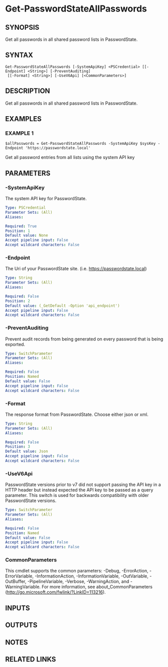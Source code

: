 ﻿---
external help file: PasswordState-help.xml
Module Name: PasswordState
online version:
schema: 2.0.0
---

# Get-PasswordStateAllPasswords

## SYNOPSIS
Get all passwords in all shared password lists in PasswordState.

## SYNTAX

```
Get-PasswordStateAllPasswords [-SystemApiKey] <PSCredential> [[-Endpoint] <String>] [-PreventAuditing]
 [[-Format] <String>] [-UseV6Api] [<CommonParameters>]
```

## DESCRIPTION
Get all passwords in all shared password lists in PasswordState.

## EXAMPLES

### EXAMPLE 1
```
$allPasswords = Get-PasswordStateAllPasswords -SystemApiKey $sysKey -Endpoint 'https://passwordstate.local'
```

Get all password entries from all lists using the system API key

## PARAMETERS

### -SystemApiKey
The system API key for PasswordState.

```yaml
Type: PSCredential
Parameter Sets: (All)
Aliases:

Required: True
Position: 1
Default value: None
Accept pipeline input: False
Accept wildcard characters: False
```

### -Endpoint
The Uri of your PasswordState site.
(i.e.
https://passwordstate.local)

```yaml
Type: String
Parameter Sets: (All)
Aliases:

Required: False
Position: 2
Default value: (_GetDefault -Option 'api_endpoint')
Accept pipeline input: False
Accept wildcard characters: False
```

### -PreventAuditing
Prevent audit records from being generated on every password that is being exported.

```yaml
Type: SwitchParameter
Parameter Sets: (All)
Aliases:

Required: False
Position: Named
Default value: False
Accept pipeline input: False
Accept wildcard characters: False
```

### -Format
The response format from PasswordState.
Choose either json or xml.

```yaml
Type: String
Parameter Sets: (All)
Aliases:

Required: False
Position: 3
Default value: Json
Accept pipeline input: False
Accept wildcard characters: False
```

### -UseV6Api
PasswordState versions prior to v7 did not support passing the API key in a HTTP header
but instead expected the API key to be passed as a query parameter.
This switch is used for 
backwards compatibility with older PasswordState versions.

```yaml
Type: SwitchParameter
Parameter Sets: (All)
Aliases:

Required: False
Position: Named
Default value: False
Accept pipeline input: False
Accept wildcard characters: False
```

### CommonParameters
This cmdlet supports the common parameters: -Debug, -ErrorAction, -ErrorVariable, -InformationAction, -InformationVariable, -OutVariable, -OutBuffer, -PipelineVariable, -Verbose, -WarningAction, and -WarningVariable. For more information, see about_CommonParameters (http://go.microsoft.com/fwlink/?LinkID=113216).

## INPUTS

## OUTPUTS

## NOTES

## RELATED LINKS
